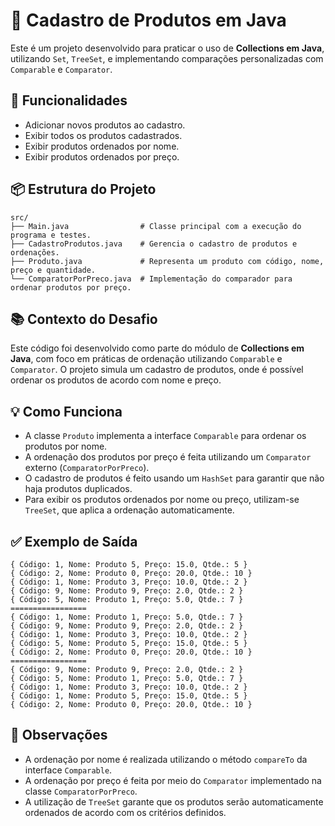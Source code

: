 # 🛒 Cadastro de Produtos em Java

Este é um projeto desenvolvido para praticar o uso de **Collections em Java**, utilizando `Set`, `TreeSet`, e implementando comparações personalizadas com `Comparable` e `Comparator`.

## 🧠 Funcionalidades

* Adicionar novos produtos ao cadastro.
* Exibir todos os produtos cadastrados.
* Exibir produtos ordenados por nome.
* Exibir produtos ordenados por preço.

## 📦 Estrutura do Projeto

```
src/
├── Main.java                # Classe principal com a execução do programa e testes.
├── CadastroProdutos.java    # Gerencia o cadastro de produtos e ordenações.
├── Produto.java             # Representa um produto com código, nome, preço e quantidade.
└── ComparatorPorPreco.java  # Implementação do comparador para ordenar produtos por preço.
```

## 📚 Contexto do Desafio

Este código foi desenvolvido como parte do módulo de **Collections em Java**, com foco em práticas de ordenação utilizando `Comparable` e `Comparator`. O projeto simula um cadastro de produtos, onde é possível ordenar os produtos de acordo com nome e preço.

## 💡 Como Funciona

* A classe `Produto` implementa a interface `Comparable` para ordenar os produtos por nome.
* A ordenação dos produtos por preço é feita utilizando um `Comparator` externo (`ComparatorPorPreco`).
* O cadastro de produtos é feito usando um `HashSet` para garantir que não haja produtos duplicados.
* Para exibir os produtos ordenados por nome ou preço, utilizam-se `TreeSet`, que aplica a ordenação automaticamente.

## ✅ Exemplo de Saída

```
{ Código: 1, Nome: Produto 5, Preço: 15.0, Qtde.: 5 }
{ Código: 2, Nome: Produto 0, Preço: 20.0, Qtde.: 10 }
{ Código: 1, Nome: Produto 3, Preço: 10.0, Qtde.: 2 }
{ Código: 9, Nome: Produto 9, Preço: 2.0, Qtde.: 2 }
{ Código: 5, Nome: Produto 1, Preço: 5.0, Qtde.: 7 }
=================
{ Código: 1, Nome: Produto 1, Preço: 5.0, Qtde.: 7 }
{ Código: 9, Nome: Produto 9, Preço: 2.0, Qtde.: 2 }
{ Código: 1, Nome: Produto 3, Preço: 10.0, Qtde.: 2 }
{ Código: 5, Nome: Produto 5, Preço: 15.0, Qtde.: 5 }
{ Código: 2, Nome: Produto 0, Preço: 20.0, Qtde.: 10 }
=================
{ Código: 9, Nome: Produto 9, Preço: 2.0, Qtde.: 2 }
{ Código: 5, Nome: Produto 1, Preço: 5.0, Qtde.: 7 }
{ Código: 1, Nome: Produto 3, Preço: 10.0, Qtde.: 2 }
{ Código: 1, Nome: Produto 5, Preço: 15.0, Qtde.: 5 }
{ Código: 2, Nome: Produto 0, Preço: 20.0, Qtde.: 10 }
```

## 📌 Observações

* A ordenação por nome é realizada utilizando o método `compareTo` da interface `Comparable`.
* A ordenação por preço é feita por meio do `Comparator` implementado na classe `ComparatorPorPreco`.
* A utilização de `TreeSet` garante que os produtos serão automaticamente ordenados de acordo com os critérios definidos.
